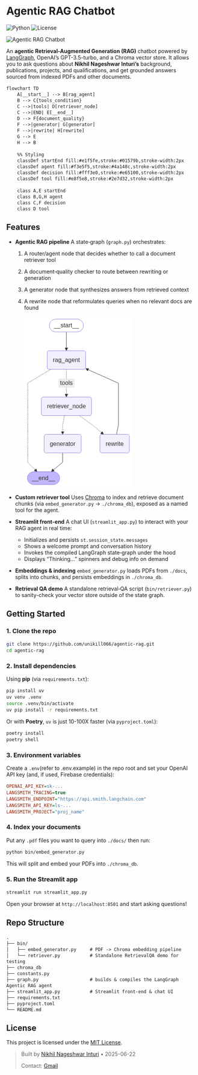 # Agentic RAG Chatbot
![Python](https://img.shields.io/badge/python-3.13%2B-blue?logo=python)
![License](https://github.com/unikill066/agentic-rag)

![Agentic RAG Chatbot](misc/AgenticRAGChatbot.gif)

An **agentic Retrieval-Augmented Generation (RAG)** chatbot powered by [LangGraph](https://github.com/unikill066/langgraph), OpenAI’s GPT-3.5-turbo, and a Chroma vector store. It allows you to ask questions about **Nikhil Nageshwar Inturi’s** background, publications, projects, and qualifications, and get grounded answers sourced from indexed PDFs and other documents.

```mermaid
flowchart TD
    A[__start__] --> B[rag_agent]
    B --> C{tools_condition}
    C -->|tools| D[retriever_node]
    C -->|END| E[__end__]
    D --> F{document_quality}
    F -->|generator| G[generator]
    F -->|rewrite| H[rewrite]
    G --> E
    H --> B
    
    %% Styling
    classDef startEnd fill:#e1f5fe,stroke:#01579b,stroke-width:2px
    classDef agent fill:#f3e5f5,stroke:#4a148c,stroke-width:2px
    classDef decision fill:#fff3e0,stroke:#e65100,stroke-width:2px
    classDef tool fill:#e8f5e8,stroke:#2e7d32,stroke-width:2px
    
    class A,E startEnd
    class B,G,H agent
    class C,F decision
    class D tool
```

## Features

* **Agentic RAG pipeline**
  A state‐graph (`graph.py`) orchestrates:

  1. A router/agent node that decides whether to call a document retriever tool
  2. A document‐quality checker to route between rewriting or generation
  3. A generator node that synthesizes answers from retrieved context
  4. A rewrite node that reformulates queries when no relevant docs are found

      ![Graph Overview](misc/graph.png)

* **Custom retriever tool**
  Uses [Chroma](https://github.com/langchain-community/langchain-community) to index and retrieve document chunks (via `embed_generator.py` → `./chroma_db`), exposed as a named tool for the agent.

* **Streamlit front-end**
  A chat UI (`streamlit_app.py`) to interact with your RAG agent in real time:

  * Initializes and persists `st.session_state.messages`
  * Shows a welcome prompt and conversation history
  * Invokes the compiled LangGraph state‐graph under the hood
  * Displays “Thinking…” spinners and debug info on demand

* **Embeddings & indexing**
  `embed_generator.py` loads PDFs from `./docs`, splits into chunks, and persists embeddings in `./chroma_db`.

* **Retrieval QA demo**
  A standalone retrieval‐QA script (`bin/retriever.py`) to sanity-check your vector store outside of the state graph.

## Getting Started

### 1. Clone the repo

```bash
git clone https://github.com/unikill066/agentic-rag.git
cd agentic-rag
```

### 2. Install dependencies

Using **pip** (via `requirements.txt`):

```bash
pip install uv
uv venv .venv
source .venv/bin/activate
uv pip install -r requirements.txt
```

Or with **Poetry**, `uv` is just 10-100X faster (via `pyproject.toml`):

```bash
poetry install
poetry shell
```

### 3. Environment variables

Create a `.env`(refer to .env.example) in the repo root and set your OpenAI API key (and, if used, Firebase credentials):

```ini
OPENAI_API_KEY=sk-...
LANGSMITH_TRACING=true
LANGSMITH_ENDPOINT="https://api.smith.langchain.com"
LANGSMITH_API_KEY=ls-...
LANGSMITH_PROJECT="proj_name"
```

### 4. Index your documents

Put any `.pdf` files you want to query into `./docs/` then run:

```bash
python bin/embed_generator.py
```

This will split and embed your PDFs into `./chroma_db`.

### 5. Run the Streamlit app

```bash
streamlit run streamlit_app.py
```

Open your browser at `http://localhost:8501` and start asking questions!

## Repo Structure

```
.
├── bin/
│   ├── embed_generator.py     # PDF -> Chroma embedding pipeline
│   └── retriever.py           # Standalone RetrievalQA demo for testing
├── chroma_db
├── constants.py
├── graph.py                   # builds & compiles the LangGraph Agentic RAG agent
├── streamlit_app.py           # Streamlit front‐end & chat UI
├── requirements.txt
├── pyproject.toml
└── README.md
```

## License

This project is licensed under the [MIT License](LICENSE).

> Built by [Nikhil Nageshwar Inturi](https://github.com/unikill066) • 2025-06-22
>
> Contact: [ Gmail ](mailto:inturinikhilnageshwar@gmail.com)
